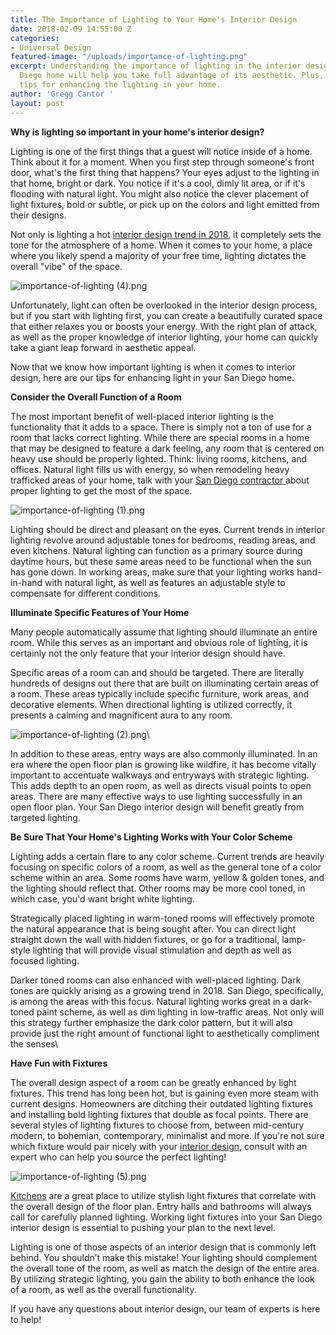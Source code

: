 ```yaml
---
title: The Importance of Lighting to Your Home's Interior Design
date: 2018-02-09 14:55:00 Z
categories:
- Universal Design
featured-image: "/uploads/importance-of-lighting.png"
excerpt: Understanding the importance of lighting in the interior design of your San
  Diego home will help you take full advantage of its aesthetic. Plus, learn our top
  tips for enhancing the lighting in your home.
author: 'Gregg Cantor '
layout: post
---
```


**Why is lighting so important in your home's interior design?**

Lighting is one of the first things that a guest will notice inside of a home. Think about it for a moment. When you first step through someone's front door, what's the first thing that happens? Your eyes adjust to the lighting in that home, bright or dark. You notice if it's a cool, dimly lit area, or if it's flooding with natural light. You might also notice the clever placement of light fixtures, bold or subtle, or pick up on the colors and light emitted from their designs.

Not only is lighting a hot [interior design trend in 2018](https://murraylampert.com/landing/san-diego-home-remodeling-trends-2018/), it completely sets the tone for the atmosphere of a home. When it comes to your home, a place where you likely spend a majority of your free time, lighting dictates the overall "vibe" of the space.

![importance-of-lighting (4).png](/uploads/importance-of-lighting%20(4).png)

Unfortunately, light can often be overlooked in the interior design process, but if you start with lighting first, you can create a beautifully curated space that either relaxes you or boosts your energy. With the right plan of attack, as well as the proper knowledge of interior lighting, your home can quickly take a giant leap forward in aesthetic appeal.

Now that we know how important lighting is when it comes to interior design, here are our tips for enhancing light in your San Diego home.

**Consider the Overall Function of a Room**

The most important benefit of well-placed interior lighting is the functionality that it adds to a space. There is simply not a ton of use for a room that lacks correct lighting. While there are special rooms in a home that may be designed to feature a dark feeling, any room that is centered on heavy use should be properly lighted. Think: living rooms, kitchens, and offices. Natural light fills us with energy, so when remodeling heavy trafficked areas of your home, talk with your [San Diego contractor ](https://murraylampert.com/design-build-services-san-diego)about proper lighting to get the most of the space.

![importance-of-lighting (1).png](/uploads/importance-of-lighting%20(1).png)

Lighting should be direct and pleasant on the eyes. Current trends in interior lighting revolve around adjustable tones for bedrooms, reading areas, and even kitchens. Natural lighting can function as a primary source during daytime hours, but these same areas need to be functional when the sun has gone down. In working areas, make sure that your lighting works hand-in-hand with natural light, as well as features an adjustable style to compensate for different conditions.

**Illuminate Specific Features of Your Home**

Many people automatically assume that lighting should illuminate an entire room. While this serves as an important and obvious role of lighting, it is certainly not the only feature that your interior design should have.

Specific areas of a room can and should be targeted. There are literally hundreds of designs out there that are built on illuminating certain areas of a room. These areas typically include specific furniture, work areas, and decorative elements. When directional lighting is utilized correctly, it presents a calming and magnificent aura to any room.

![importance-of-lighting (2).png](/uploads/importance-of-lighting%20(2).png)\\

In addition to these areas, entry ways are also commonly illuminated. In an era where the open floor plan is growing like wildfire, it has become vitally important to accentuate walkways and entryways with strategic lighting. This adds depth to an open room, as well as directs visual points to open areas. There are many effective ways to use lighting successfully in an open floor plan. Your San Diego interior design will benefit greatly from targeted lighting.

**Be Sure That Your Home's Lighting Works with Your Color Scheme**

Lighting adds a certain flare to any color scheme. Current trends are heavily focusing on specific colors of a room, as well as the general tone of a color scheme within an area. Some rooms have warm, yellow & golden tones, and the lighting should reflect that. Other rooms may be more cool toned, in which case, you'd want bright white lighting.

Strategically placed lighting in warm-toned rooms will effectively promote the natural appearance that is being sought after. You can direct light straight down the wall with hidden fixtures, or go for a traditional, lamp-style lighting that will provide visual stimulation and depth as well as focused lighting.

Darker toned rooms can also enhanced with well-placed lighting. Dark tones are quickly arising as a growing trend in 2018. San Diego, specifically, is among the areas with this focus. Natural lighting works great in a dark-toned paint scheme, as well as dim lighting in low-traffic areas. Not only will this strategy further emphasize the dark color pattern, but it will also provide just the right amount of functional light to aesthetically compliment the senses\\

**Have Fun with Fixtures**

The overall design aspect of a room can be greatly enhanced by light fixtures. This trend has long been hot, but is gaining even more steam with current designs. Homeowners are ditching their outdated lighting fixtures and installing bold lighting fixtures that double as focal points. There are several styles of lighting fixtures to choose from, between mid-century modern, to bohemian, contemporary, minimalist and more. If you're not sure which fixture would pair nicely with your [interior design](https://murraylampert.com/san-diego-home-design-services), consult with an expert who can help you source the perfect lighting!

![importance-of-lighting (5).png](/uploads/importance-of-lighting%20(5).png)

[Kitchens](https://murraylampert.com/kitchen-island-trends-making-a-splash-in-2018/) are a great place to utilize stylish light fixtures that correlate with the overall design of the floor plan. Entry halls and bathrooms will always call for carefully planned lighting. Working light fixtures into your San Diego interior design is essential to pushing your plan to the next level.

Lighting is one of those aspects of an interior design that is commonly left behind. You shouldn’t make this mistake! Your lighting should complement the overall tone of the room, as well as match the design of the entire area. By utilizing strategic lighting, you gain the ability to both enhance the look of a room, as well as the overall functionality.

If you have any questions about interior design, our team of experts is here to help!